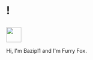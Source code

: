 # ! <p>
  <img src="https://media.stickerswiki.app/foxflea/38698.512.webp" width="40" height="40"/>
</p> Hi, I'm Bazipl1 and I'm Furry Fox.
